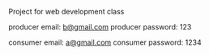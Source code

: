 Project for web development class

producer email: b@gmail.com
producer password: 123

consumer email: a@gmail.com
consumer password: 1234
